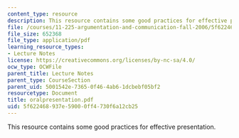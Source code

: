 ```yaml
---
content_type: resource
description: This resource contains some good practices for effective presentation.
file: /courses/11-225-argumentation-and-communication-fall-2006/5f622468937e59000ff4730f6a12cb25_oralpresentation.pdf
file_size: 652368
file_type: application/pdf
learning_resource_types:
- Lecture Notes
license: https://creativecommons.org/licenses/by-nc-sa/4.0/
ocw_type: OCWFile
parent_title: Lecture Notes
parent_type: CourseSection
parent_uid: 5001542e-7365-0f46-4ab6-1dcbebf05bf2
resourcetype: Document
title: oralpresentation.pdf
uid: 5f622468-937e-5900-0ff4-730f6a12cb25
---
```

This resource contains some good practices for effective presentation.